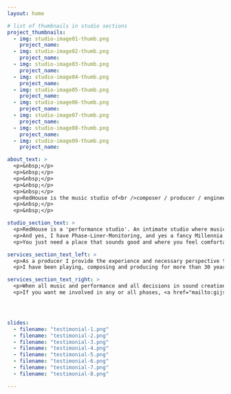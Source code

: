 ```yaml
---
layout: home

# list of thumbnails in studio sections
project_thumbnails:
  - img: studio-image01-thumb.png
    project_name: 
  - img: studio-image02-thumb.png
    project_name: 
  - img: studio-image03-thumb.png
    project_name: 
  - img: studio-image04-thumb.png
    project_name: 
  - img: studio-image05-thumb.png
    project_name: 
  - img: studio-image06-thumb.png
    project_name: 
  - img: studio-image07-thumb.png
    project_name: 
  - img: studio-image08-thumb.png
    project_name: 
  - img: studio-image09-thumb.png
    project_name: 

about_text: >
  <p>&nbsp;</p>
  <p>&nbsp;</p>
  <p>&nbsp;</p>
  <p>&nbsp;</p>
  <p>&nbsp;</p>
  <p>RedHouse is the music studio of<br />composer / producer / engineer / sound-designer<br />Gijs van Klooster.</p>
  <p>&nbsp;</p>
  <p>&nbsp;</p>

studio_section_text: >
  <p>RedHouse is a 'performance studio'. An intimate studio where musical ideas can be captured without interrupting the flow of a musician. One room where everybody is together working on the same thing. Lotsa instruments and toys available to play.</p>
  <p>And yes, I have Phase-Liner-Monitoring, and yes a fancy Millennia pre-amp too, and I could go on dropping names. But that is not the essence of a studio in my view.</p>
  <p>You just need a place that sounds good and where you feel comfortable, with a guy that knows how to work that sh*t.</p>

services_section_text_left: >
  <p>As a producer I provide the experience and necessary perspective to guide a recording from start to finish.</p>
  <p>I have been playing, composing and producing for more than 30 years and cover the whole process that often starts in a rehearsal room or home studio and ends in a mastering studio.</p>

services_section_text_right: >
  <p>When all music and performance and all decisions in sound creation - from concept to final master - express the artist's inspiration, you can create a magical musical experience.</p>
  <p>If you want me involved in any or all phases, <a href="mailto:gijs@redhouse.nl" target="blank" class="red-link">get in touch</a> and we'll have a coffee.</p>




slides:
  - filename: "testimonial-1.png"
  - filename: "testimonial-2.png"
  - filename: "testimonial-3.png"
  - filename: "testimonial-4.png"
  - filename: "testimonial-5.png"
  - filename: "testimonial-6.png"
  - filename: "testimonial-7.png"
  - filename: "testimonial-8.png"

---
```

